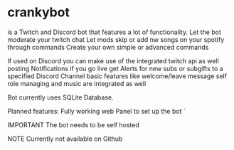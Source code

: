 # crankybot
is a Twitch and Discord bot that features a lot of functionality.
Let the bot moderate your twitch chat
Let mods skip or add nw songs on your spotify through commands
Create your own simple or advanced commands

If used on Discord you can make use of the integrated twitch api as well
posting Notifications if you go live
get Alerts for new subs or subgifts to a specified Discord Channel
basic features like welcome/leave message
self role managing
and music
are integrated as well

Bot currently uses SQLite Database.


Planned features:
Fully working web Panel to set up the bot ´

IMPORTANT
The bot needs to be self hosted 



NOTE
Currently not available on Github 



